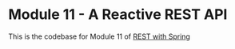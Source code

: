 # Module 11 - A Reactive REST API
This is the codebase for Module 11 of [REST with Spring](http://bit.ly/restwithspring)
